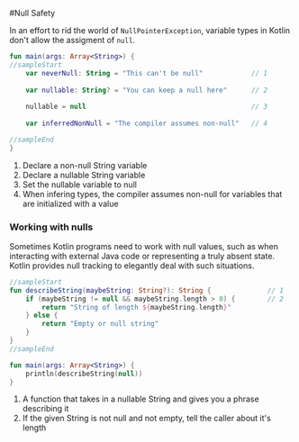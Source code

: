 #Null Safety

In an effort to rid the world of `NullPointerException`, variable types in Kotlin don't allow the assigment of `null`.

<div class="language-kotlin" theme="idea" markdown="1">

```kotlin
fun main(args: Array<String>) {
//sampleStart
    var neverNull: String = "This can't be null"            // 1
    
    var nullable: String? = "You can keep a null here"      // 2
    
    nullable = null                                         // 3
    
    var inferredNonNull = "The compiler assumes non-null"   // 4

//sampleEnd
}
```

</div>

1. Declare a non-null String variable
2. Declare a nullable String variable
3. Set the nullable variable to null
4. When infering types, the compiler assumes non-null for variables that are initialized with a value

### Working with nulls

Sometimes Kotlin programs need to work with null values, such as when interacting with external Java code or
representing a truly absent state.  Kotlin provides null tracking to elegantly deal with such situations.

<div class="language-kotlin" theme="idea" markdown="1">

```kotlin
//sampleStart
fun describeString(maybeString: String?): String {              // 1
    if (maybeString != null && maybeString.length > 0) {        // 2
        return "String of length ${maybeString.length}"
    } else {
        return "Empty or null string"
    }
}
//sampleEnd

fun main(args: Array<String>) {
    println(describeString(null))
}
```

</div>


1. A function that takes in a nullable String and gives you a phrase describing it
2. If the given String is not null and not empty, tell the caller about it's length

    
    